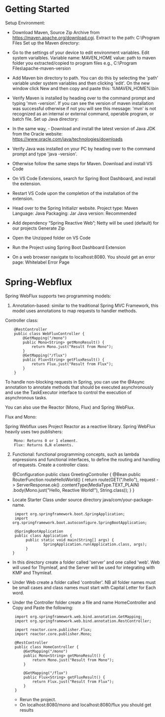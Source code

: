 ﻿# Getting Started
 
 Setup Environment: 

 - Download Maven, Source Zip Archive from https://maven.apache.org/download.cgi. Extract to the path: C:\Program Files
   Set up the Maven directory:
 - Go to the settings of your device to edit environment variables. Edit system varialbles. Variable name: MAVEN_HOME value: path to maven folder you extracted/copied to program files e.g., C:\Program Files\apache-maven-version
 - Add Maven bin directory to path. You can do this by selecting the 'path' variable under system variables and then clicking 'edit'. On the new window click New and then copy and paste this: %MAVEN_HOME%\bin
- Verify Maven is installed by heading over to the command prompt and typing 'mvn -version'. If you can see the version of maven installation was successful otherwise if not you will see this message: 'mvn' is not recognized as an internal or external command, operable program, or batch file.
  Set up Java directory:
- In the same way,  - Download and install the latest version of Java JDK from the Oracle website: https://www.oracle.com/java/technologies/downloads
 - Verify Java was installed on your PC by heading over to the command prompt and type 'java -version'.
 - Otherwise follow the same steps for Maven.
Download and install VS Code
 - On VS Code Extensions, search for Spring Boot Dashboard, and install the extension.
 - Restart VS Code upon the completion of the installation of the extension.

- Head over to the Spring Initializr website.
    Project type: Maven 
    Language: Java
    Packaging: Jar
    Java version: Recommended
- Add dependency “Spring Reactive Web”; Netty will be used (default) for our projects
Generate Zip
- Open the Unzipped folder on VS Code
- Run the Project using Spring Boot Dashboard Extension
- On a web browser navigate to localhost:8080. You should get an error page: Whitelabel Error Page

# Spring-Webflux

Spring WebFlux supports two programming models:

1. Annotation-based: similar to the traditional Spring MVC Framework, this model uses annotations to map requests to handler methods.
   
Controller class:

        @RestController
        public class WebFluxController {
            @GetMapping("/mono")
            public Mono<String> getMonoResult() {
                return Mono.just("Result from Mono");
            }
            @GetMapping("/flux")
            public Flux<String> getFluxResult() {
                return Flux.just("Result from Flux");
            }
        }
        
To handle non-blocking requests in Spring, you can use the @Async annotation to annotate methods that should be executed asynchronously and use the TaskExecutor interface to control the execution of asynchronous tasks.

You can also use the Reactor (Mono, Flux) and Spring WebFlux.

Flux and Mono:

Spring Webflux uses Project Reactor as a reactive library. Spring WebFlux heavily uses two publishers:

        Mono: Returns 0 or 1 element.
        Flux: Returns 0…N elements.

2. Functional: functional programming concepts, such as lambda expressions and functional interfaces, to define the routing and handling of requests.
    Create a controller class:
    
      @Configuration
      public class GreetingController {
          @Bean
          public RouterFunction<ServerResponse> routeHelloWorld() {
              return route(GET("/hello"),
                      request -> ServerResponse.ok()
                              .contentType(MediaType.TEXT_PLAIN)
                              .body(Mono.just("Hello, Reactive World!"), String.class));
          }
      }

- Locate Starter Class under source directory java/com/your-package-name.

       import org.springframework.boot.SpringApplication;
       import org.springframework.boot.autoconfigure.SpringBootApplication;
     
       @SpringBootApplication
       public class Application {
         	public static void main(String[] args) {
         		    SpringApplication.run(Application.class, args);
         	}
      }
- In this directory create a folder called 'server' and one called 'web'. Web will used for Thymleaf, and the Server will be used for integrating with KMP and Thymleaf.
- Under Web create a folder called 'controller'. NB all folder names must be small cases and class names must start with Capital Letter for Each word.
- Under the Controller folder create a file and name HomeController and Copy and Paste the following:

       import org.springframework.web.bind.annotation.GetMapping;
       import org.springframework.web.bind.annotation.RestController;
       
       import reactor.core.publisher.Flux;
       import reactor.core.publisher.Mono;
       
       @RestController
       public class HomeController {
           @GetMapping("/mono")
           public Mono<String> getMonoResult() {
               return Mono.just("Result from Mono");
           }
       
           @GetMapping("/flux")
           public Flux<String> getFluxResult() {
               return Flux.just("Result from Flux");
           }
       }

  - Rerun the project.
  - On localhost:8080/mono and localhost:8080/flux you should get results
  
